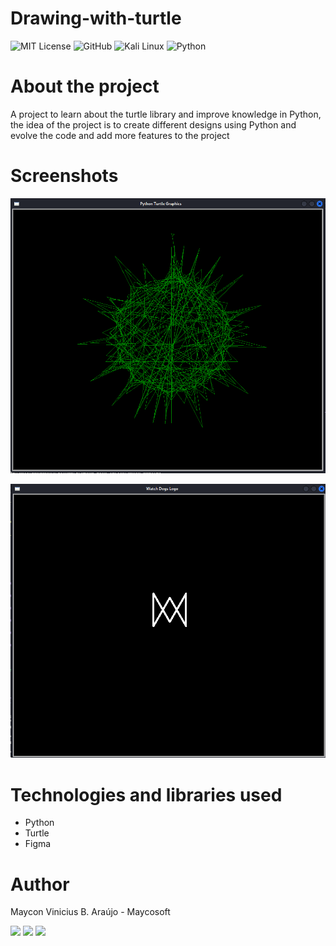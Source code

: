 # Drawing-with-turtle

![MIT License](https://img.shields.io/github/license/Ileriayo/markdown-badges?style=for-the-badge)
![GitHub](https://img.shields.io/badge/GitHub-100000?style=for-the-badge&logo=github&logoColor=white)
![Kali Linux](https://img.shields.io/badge/Kali_Linux-557C94?style=for-the-badge&logo=kali-linux&logoColor=white)
![Python](https://img.shields.io/badge/Python-3776AB?style=for-the-badge&logo=python&logoColor=white)

# About the project
 A project to learn about the turtle library and improve knowledge in Python, the idea of the project is to create different designs using Python and evolve the code and add more features to the project

# Screenshots

![img1](/img/Screenshot_V.png)

![img2](/img/Screenshot_WD.png)

# Technologies and libraries used
- Python
- Turtle
- Figma


# Author

Maycon Vinicius B. Araújo - Maycosoft

<a href="https://www.linkedin.com/in/mayconaraujo-tech/" target="_blank"><img src="https://img.shields.io/badge/-LinkedIn-%230077B5?style=for-the-badge&logo=linkedin&logoColor=white" target="_blank"></a>
  <a href="https://instagram.com/mayconaraujo.tech" target="_blank"><img src="https://img.shields.io/badge/-Instagram-%23E4405F?style=for-the-badge&logo=instagram&logoColor=white" target="_blank"></a>
  <a href = "mailto:mayconvbatista84@gmail.com"><img src="https://img.shields.io/badge/Gmail-D14836?style=for-the-badge&logo=gmail&logoColor=white"></a>